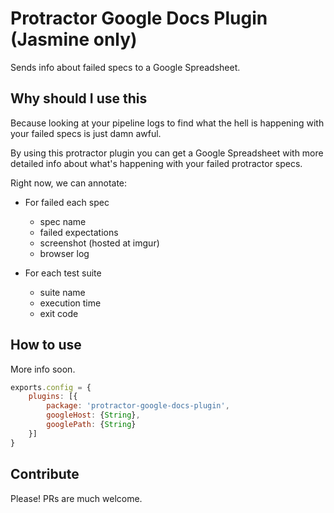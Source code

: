 # Protractor Google Docs Plugin (Jasmine only)
Sends info about failed specs to a Google Spreadsheet.

## Why should I use this
Because looking at your pipeline logs to find what the hell is happening with your failed specs is just damn awful.

By using this protractor plugin you can get a Google Spreadsheet with more detailed info about what's happening with your failed protractor specs.

Right now, we can annotate:

- For failed each spec
  - spec name
  - failed expectations
  - screenshot (hosted at imgur)
  - browser log

- For each test suite
  - suite name
  - execution time
  - exit code

## How to use
More info soon.

```js
exports.config = {
	plugins: [{
		package: 'protractor-google-docs-plugin',
		googleHost: {String},
		googlePath: {String}
	}]
}
```

## Contribute
Please! PRs are much welcome.